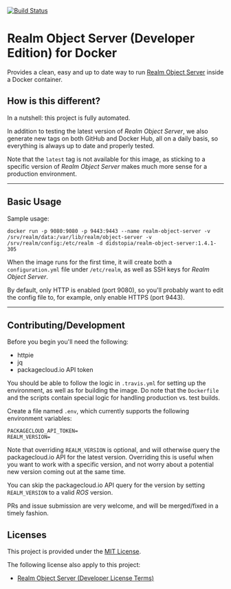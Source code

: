 [![Build Status](https://travis-ci.org/Didstopia/docker-realm-object-server.svg?branch=master)](https://travis-ci.org/Didstopia/docker-realm-object-server)

# Realm Object Server (Developer Edition) for Docker

Provides a clean, easy and up to date way to run [Realm Object Server](https://realm.io/docs/realm-object-server/) inside a Docker container.

## How is this different?

In a nutshell: this project is fully automated.

In addition to testing the latest version of _Realm Object Server_, we also generate new tags on both GitHub and Docker Hub, all on a daily basis, so everything is always up to date and properly tested.

Note that the `latest` tag is not available for this image, as sticking to a specific version of _Realm Object Server_ makes much more sense for a production environment.

---

## Basic Usage

Sample usage:
```
docker run -p 9080:9080 -p 9443:9443 --name realm-object-server -v /srv/realm/data:/var/lib/realm/object-server -v /srv/realm/config:/etc/realm -d didstopia/realm-object-server:1.4.1-305
```

When the image runs for the first time, it will create both a `configuration.yml` file under `/etc/realm`, as well as SSH keys for _Realm Object Server_.

By default, only HTTP is enabled (port 9080), so you'll probably want to edit the config file to, for example, only enable HTTPS (port 9443).

---

## Contributing/Development

Before you begin you'll need the following:
- httpie
- jq
- packagecloud.io API token

You should be able to follow the logic in `.travis.yml` for setting up the environment, as well as for building the image.
Do note that the `Dockerfile` and the scripts contain special logic for handling production vs. test builds.

Create a file named `.env`, which currently supports the following environment variables:

```
PACKAGECLOUD_API_TOKEN=
REALM_VERSION=
```

Note that overriding `REALM_VERSION` is optional, and will otherwise query the packagecloud.io API for the latest version. Overriding this is useful when you want to work with a specific version, and not worry about a potential new version coming out at the same time.

You can skip the packagecloud.io API query for the version by setting `REALM_VERSION` to a valid _ROS_ version.

PRs and issue submission are very welcome, and will be merged/fixed in a timely fashion.

## Licenses

This project is provided under the [MIT License](https://github.com/Didstopia/docker-realm-object-server/blob/master/LICENSE).

The following license also apply to this project:
- [Realm Object Server (Developer License Terms)](https://realm.io/legal/developer-license-terms/)

